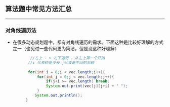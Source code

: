 ## 算法题中常见方法汇总
---
### 对角线遍历法
* 在很多动态规划题中，都有对角线遍历的需求。下面这种是比较好理解的方式之一（也见过一些代码更为简洁，但是没这种好理解）
``` Java
           //左上 - > 右下遍历 ，从左上第一个开始
          //i 代表的是步长 j代表是中间的斜轴
          
          for(int i = 0;i < vec.length;i++){
              for(int j = 0;j < vec.length;j++){
                  if(j+i >= vec.length) break;
                  System.out.print(vec[j][j+i] + " ");
              }
             System.out.println();
         }
```

### 
